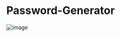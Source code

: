 # Password-Generator

![image](https://github.com/Asavei16/Password-Generator/assets/57408487/e8f9fc25-b1fe-40db-8e4a-738fe100a43b)
